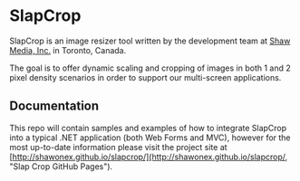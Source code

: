 SlapCrop
========

SlapCrop is an image resizer tool written by the development team at [Shaw Media, Inc.](http://www.shawmedia.ca/ "Shaw Media") in Toronto, Canada.

The goal is to offer dynamic scaling and cropping of images in both 1 and 2 pixel density scenarios in order to support our multi-screen applications.

## Documentation

This repo will contain samples and examples of how to integrate SlapCrop into a typical .NET application (both Web Forms and MVC), however for the most up-to-date information please visit the project site at [http://shawonex.github.io/slapcrop/](http://shawonex.github.io/slapcrop/, "Slap Crop GitHub Pages").
